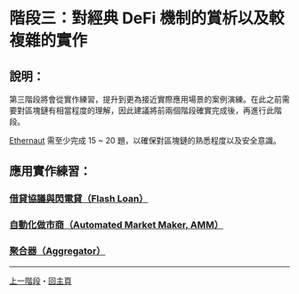 # 階段三：對經典 DeFi 機制的賞析以及較複雜的實作

## 說明：
第三階段將會從實作練習，提升到更為接近實際應用場景的案例演練。在此之前需要對區塊鏈有相當程度的理解，因此建議將前兩個階段確實完成後，再進行此階段。


[Ethernaut](https://ethernaut.openzeppelin.com/) 需至少完成 15 ~ 20 題，以確保對區塊鏈的熟悉程度以及安全意識。

## 應用實作練習：
### [借貸協議與閃電貸（Flash Loan）](./lending.md)
### [自動化做市商（Automated Market Maker, AMM）](./AMM.md)
### [聚合器（Aggregator）](./aggregator.md)

---
[上一階段](../section2/README.md)・[回主頁](../README.md)
